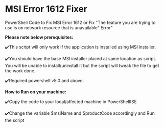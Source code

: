 # MSI Error 1612 Fixer
 PowerShell Code to Fix MSI Error 1612 or Fix "The feature you are trying to use is on network resource that is unavailable" Error"

**Please note below prerequisites:**

✔️This script will only work if the application is installed using MSI installer.

✔️You should have the base MSI installer placed at same location as script. You will be unable to install/uninstall it but the script will tweak the file to get the work done.

✔️Required powershell v5.0 and above.


**How to Run on your machine:**

✔️Copy the code to your local/affected machine in PowerShellISE

✔️Change the variable $msiName and $productCode accordingly and Run the script 
